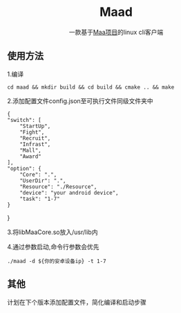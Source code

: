 <div align="center">

# Maad

一款基于[Maa项目](https://github.com/MaaAssistantArknights/MaaAssistantArknights)的linux cli客户端
</div>

## 使用方法

1.编译

    cd maad && mkdir build && cd build && cmake .. && make

2.添加配置文件config.json至可执行文件同级文件夹中

    {
    "switch": [
        "StartUp",
        "Fight",
        "Recruit",
        "Infrast",
        "Mall",
        "Award"
    ],
    "option": {
        "Core": ".",
        "UserDir": ".",
        "Resource": "./Resource",
        "device": "your android device",
        "task": "1-7"
    }
}


3.将libMaaCore.so放入/usr/lib内

4.通过参数启动,命令行参数会优先
    
    ./maad -d ${你的安卓设备ip} -t 1-7

## 其他

计划在下个版本添加配置文件，简化编译和启动步骤


